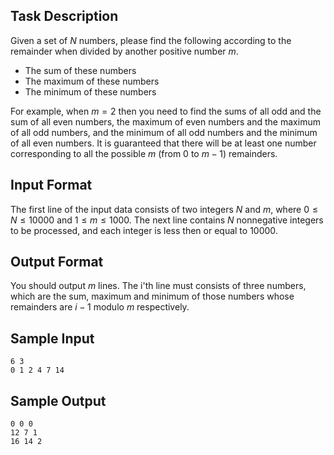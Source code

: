 ## Task Description ##

Given a set of $N$ numbers, please find the following according to the remainder when divided by another positive number $m$.

* The sum of these numbers
* The maximum of these numbers
* The minimum of these numbers

For example, when $m = 2$ then you need to find the sums of all odd and the sum of all even numbers, the maximum of even numbers and the maximum of all odd numbers, and the minimum of all odd numbers and the minimum of all even numbers. It is guaranteed that there will be at least one number corresponding to all the possible $m$ (from $0$ to $m - 1$) remainders.

## Input Format ##

The first line of the input data consists of two integers $N$ and $m$, where $0 \le N \le 10000$ and $1 \le m \le 1000$. The next line contains $N$ nonnegative integers to be processed, and each integer is less then or equal to $10000$.

## Output Format ##

You should output $m$ lines. The i'th line must consists of three numbers, which are the sum, maximum and minimum of those numbers whose remainders are $i - 1$ modulo $m$ respectively.

## Sample Input ##
```
6 3
0 1 2 4 7 14
```
## Sample Output ##
```
0 0 0
12 7 1
16 14 2
```
